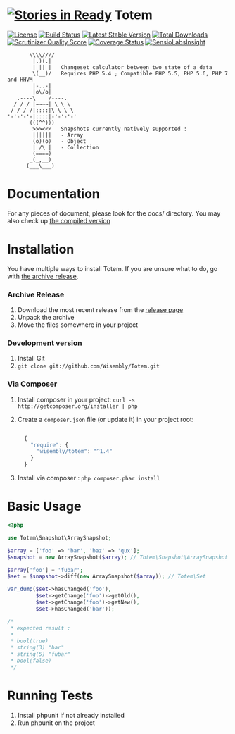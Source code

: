 [![Stories in Ready](https://badge.waffle.io/taluu/totem.png?label=ready)](https://waffle.io/taluu/totem)
Totem
=====
[![License](https://poser.pugx.org/wisembly/totem/license.png)](https://packagist.org/packages/wisembly/totem)
[![Build Status](https://travis-ci.org/Wisembly/Totem.png?branch=master)](https://travis-ci.org/Wisembly/Totem)
[![Latest Stable Version](https://poser.pugx.org/wisembly/totem/v/stable.png)](https://packagist.org/packages/wisembly/totem)
[![Total Downloads](https://poser.pugx.org/wisembly/totem/downloads.png)](https://packagist.org/packages/wisembly/totem)
[![Scrutinizer Quality Score](https://scrutinizer-ci.com/g/Taluu/Totem/badges/quality-score.png?s=b71f67e353a379e19b651697285ffed18d6f1554)](https://scrutinizer-ci.com/g/Taluu/Totem/)
[![Coverage Status](https://img.shields.io/coveralls/Wisembly/Totem.svg)](https://coveralls.io/r/Wisembly/Totem?branch=master)
[![SensioLabsInsight](https://insight.sensiolabs.com/projects/82271056-a3c2-4e0b-adff-8219fa198035/mini.png)](https://insight.sensiolabs.com/projects/82271056-a3c2-4e0b-adff-8219fa198035)

```
       \\\\////
        |.)(.|
        | || |   Changeset calculator between two state of a data
        \(__)/   Requires PHP 5.4 ; Compatible PHP 5.5, PHP 5.6, PHP 7 and HHVM
        |-..-|
        |o\/o|
   .----\    /----.
  / / / |~~~~| \ \ \
 / / / /|::::|\ \ \ \
'-'-'-'-|::::|-'-'-'-'
       (((^^)))
        >>><<<   Snapshots currently natively supported :
        ||||||   - Array
        (o)(o)   - Object
        | /\ |   - Collection
        (====)
       _(_,__)
      (___\___)
```

Documentation
=============
For any pieces of document, please look for the docs/ directory. You may also 
check up [the compiled version](http://totem.readthedocs.org/en/latest/index.html)

Installation
============
You have multiple ways to install Totem. If you are unsure what to do, go with
[the archive release](#archive-release).

### Archive Release
1. Download the most recent release from the [release page](https://github.com/Wisembly/Totem/releases)
2. Unpack the archive
3. Move the files somewhere in your project

### Development version
1. Install Git
2. `git clone git://github.com/Wisembly/Totem.git`

### Via Composer
1. Install composer in your project: `curl -s http://getcomposer.org/installer | php`
2. Create a `composer.json` file (or update it) in your project root:

    ```javascript

      {
        "require": {
          "wisembly/totem": "^1.4"
        }
      }
    ```

3. Install via composer : `php composer.phar install`

Basic Usage
===========
```php
<?php

use Totem\Snapshot\ArraySnapshot;

$array = ['foo' => 'bar', 'baz' => 'qux'];
$snapshot = new ArraySnapshot($array); // Totem\Snapshot\ArraySnapshot

$array['foo'] = 'fubar';
$set = $snapshot->diff(new ArraySnapshot($array)); // Totem\Set

var_dump($set->hasChanged('foo'),
         $set->getChange('foo')->getOld(),
         $set->getChange('foo')->getNew(),
         $set->hasChanged('bar'));

/* 
 * expected result :
 *
 * bool(true)
 * string(3) "bar"
 * string(5) "fubar"
 * bool(false)
 */
```

Running Tests
=============
1. Install phpunit if not already installed
2. Run phpunit on the project

